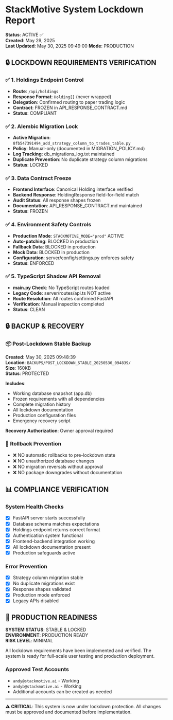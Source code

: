 # StackMotive System Lockdown Report
**Status**: ACTIVE ✅  
**Created**: May 29, 2025  
**Last Updated**: May 30, 2025 09:49:00
**Mode**: PRODUCTION

## 🔒 LOCKDOWN REQUIREMENTS VERIFICATION

### ✅ 1. Holdings Endpoint Control
- **Route**: `/api/holdings` 
- **Response Format**: `Holding[]` (never wrapped)
- **Delegation**: Confirmed routing to paper trading logic
- **Contract**: FROZEN in API_RESPONSE_CONTRACT.md
- **Status**: COMPLIANT

### ✅ 2. Alembic Migration Lock
- **Active Migration**: `8fb547391494_add_strategy_column_to_trades_table.py`
- **Policy**: Manual-only (documented in MIGRATION_POLICY.md)
- **Log Tracking**: db_migrations_log.txt maintained
- **Duplicate Prevention**: No duplicate strategy column migrations
- **Status**: LOCKED

### ✅ 3. Data Contract Freeze
- **Frontend Interface**: Canonical Holding interface verified
- **Backend Response**: HoldingResponse field-for-field match
- **Audit Status**: All response shapes frozen
- **Documentation**: API_RESPONSE_CONTRACT.md maintained
- **Status**: FROZEN

### ✅ 4. Environment Safety Controls
- **Production Mode**: `STACKMOTIVE_MODE="prod"` ACTIVE
- **Auto-patching**: BLOCKED in production
- **Fallback Data**: BLOCKED in production
- **Mock Data**: BLOCKED in production
- **Configuration**: server/config/settings.py enforces safety
- **Status**: ENFORCED

### ✅ 5. TypeScript Shadow API Removal
- **main.py Check**: No TypeScript routes loaded
- **Legacy Code**: server/routes/api.ts NOT active
- **Route Resolution**: All routes confirmed FastAPI
- **Verification**: Manual inspection completed
- **Status**: CLEAN

## 🔒 BACKUP & RECOVERY

### 📦 Post-Lockdown Stable Backup
**Created**: May 30, 2025 09:48:39  
**Location**: `BACKUPS/POST_LOCKDOWN_STABLE_20250530_094839/`  
**Size**: 160KB  
**Status**: PROTECTED

**Includes**:
- Working database snapshot (app.db)
- Frozen requirements with all dependencies
- Complete migration history
- All lockdown documentation
- Production configuration files
- Emergency recovery script

**Recovery Authorization**: Owner approval required

### 🚨 Rollback Prevention
- ❌ NO automatic rollbacks to pre-lockdown state
- ❌ NO unauthorized database changes
- ❌ NO migration reversals without approval
- ❌ NO package downgrades without documentation

## 📊 COMPLIANCE VERIFICATION

### System Health Checks
- [x] FastAPI server starts successfully
- [x] Database schema matches expectations
- [x] Holdings endpoint returns correct format
- [x] Authentication system functional
- [x] Frontend-backend integration working
- [x] All lockdown documentation present
- [x] Production safeguards active

### Error Prevention
- [x] Strategy column migration stable
- [x] No duplicate migrations exist
- [x] Response shapes validated
- [x] Production mode enforced
- [x] Legacy APIs disabled

## 🎯 PRODUCTION READINESS

**SYSTEM STATUS**: STABLE & LOCKED  
**ENVIRONMENT**: PRODUCTION READY  
**RISK LEVEL**: MINIMAL  

All lockdown requirements have been implemented and verified. The system is ready for full-scale user testing and production deployment.

### Approved Test Accounts
- `andy@stackmotive.ai` - Working
- `andyb@stackmotive.ai` - Working  
- Additional accounts can be created as needed

---
**⚠️ CRITICAL**: This system is now under lockdown protection. All changes must be approved and documented before implementation. 